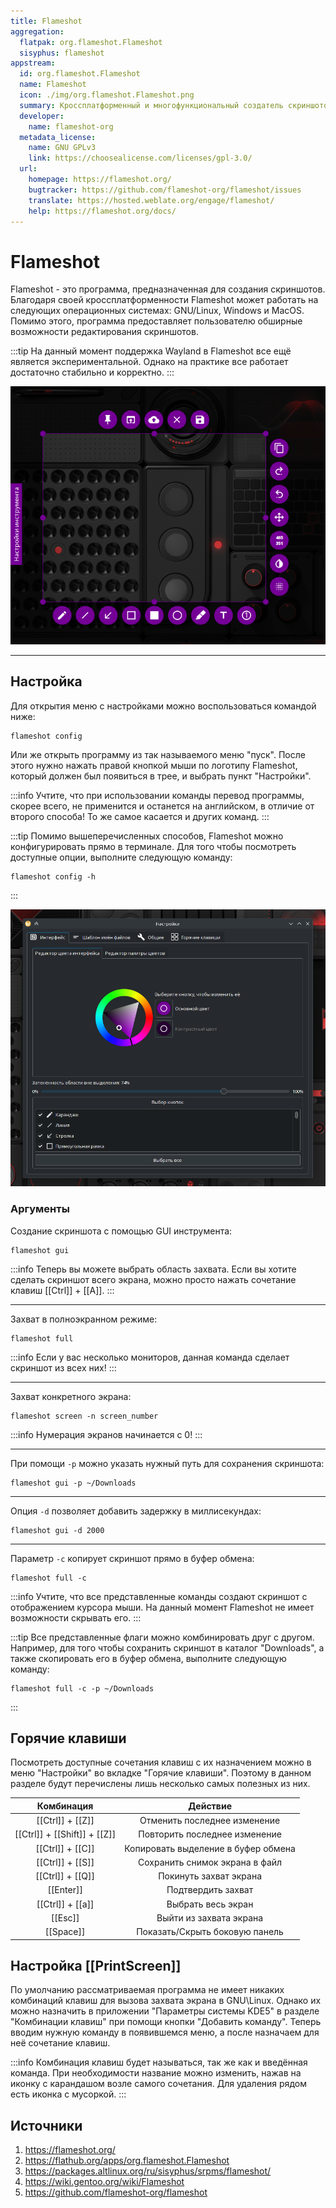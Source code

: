 ```yaml
---
title: Flameshot
aggregation:
  flatpak: org.flameshot.Flameshot
  sisyphus: flameshot
appstream:
  id: org.flameshot.Flameshot
  name: Flameshot
  icon: ./img/org.flameshot.Flameshot.png
  summary: Кроссплатформенный и многофункциональный создатель скриншотов с открытым исходным кодом.
  developer:
    name: flameshot-org
  metadata_license:
    name: GNU GPLv3
    link: https://choosealicense.com/licenses/gpl-3.0/
  url:
    homepage: https://flameshot.org/
    bugtracker: https://github.com/flameshot-org/flameshot/issues
    translate: https://hosted.weblate.org/engage/flameshot/
    help: https://flameshot.org/docs/
---
```


# Flameshot

Flameshot - это программа, предназначенная для создания скриншотов.
Благодаря своей кроссплатформенности Flameshot может работать на следующих операционных системах: GNU/Linux, Windows и MacOS.
Помимо этого, программа предоставляет пользователю обширные возможности редактирования скриншотов.

:::tip
На данный момент поддержка Wayland в Flameshot все ещё является экспериментальной.
Однако на практике все работает достаточно стабильно и корректно.
:::

![Скриншот программы Flameshot](./img/flameshot_screen.png 'Скриншот программы Flameshot')

<!--@include: @apps/_parts/install/content-repo.md-->
<!--@include: @apps/_parts/install/content-flatpak.md-->

---

## Настройка

Для открытия меню с настройками можно воспользоваться командой ниже:

```shell
flameshot config
```

Или же открыть программу из так называемого меню "пуск".
После этого нужно нажать правой кнопкой мыши по логотипу Flameshot, который должен был появиться в трее, и выбрать пункт "Настройки".

:::info
Учтите, что при использовании команды перевод программы, скорее всего, не применится и останется на английском, в отличие от второго способа!
То же самое касается и других команд.
:::

:::tip
Помимо вышеперечисленных способов, Flameshot можно конфигурировать прямо в терминале.
Для того чтобы посмотреть доступные опции, выполните следующую команду:

```shell
flameshot config -h
```

:::

![Скриншот настроек Flameshot](./img/flameshot_settings.png 'Скриншот настроек Flameshot')

### Аргументы

Создание скриншота с помощью GUI инструмента:

```shell
flameshot gui
```

:::info
Теперь вы можете выбрать область захвата.
Если вы хотите сделать скриншот всего экрана, можно просто нажать сочетание клавиш [[Ctrl]] + [[A]].
:::

---

Захват в полноэкранном режиме:

```shell
flameshot full
```

:::info
Если у вас несколько мониторов, данная команда сделает скриншот из всех них!
:::

---

Захват конкретного экрана:

```shell
flameshot screen -n screen_number
```

:::info
Нумерация экранов начинается с 0!
:::

---

При помощи `-p` можно указать нужный путь для сохранения скриншота:

```shell
flameshot gui -p ~/Downloads
```

---

Опция `-d` позволяет добавить задержку в миллисекундах:

```shell
flameshot gui -d 2000
```

---

Параметр `-c` копирует скриншот прямо в буфер обмена:

```shell
flameshot full -c
```

:::info
Учтите, что все представленные команды создают скриншот с отображением курсора мыши.
На данный момент Flameshot не имеет возможности скрывать его.
:::

:::tip
Все представленные флаги можно комбинировать друг с другом.
Например, для того чтобы сохранить скриншот в каталог "Downloads", а также скопировать его в буфер обмена, выполните следующую команду:

```shell
flameshot full -c -p ~/Downloads
```

:::

## Горячие клавиши

Посмотреть доступные сочетания клавиш с их назначением можно в меню "Настройки" во вкладке "Горячие клавиши".
Поэтому в данном разделе будут перечислены лишь несколько самых полезных из них.

|          Комбинация          |              Действие               |
| :--------------------------: | :---------------------------------: |
|       [[Ctrl]] + [[Z]]       |    Отменить последнее изменение     |
| [[Ctrl]] + [[Shift]] + [[Z]] |    Повторить последнее изменение    |
|       [[Ctrl]] + [[C]]       | Копировать выделение в буфер обмена |
|       [[Ctrl]] + [[S]]       |   Сохранить снимок экрана в файл    |
|       [[Ctrl]] + [[Q]]       |       Покинуть захват экрана        |
|          [[Enter]]           |         Подтвердить захват          |
|       [[Ctrl]] + [[a]]       |         Выбрать весь экран          |
|           [[Esc]]            |       Выйти из захвата экрана       |
|          [[Space]]           |   Показать/Скрыть боковую панель    |

## Настройка [[PrintScreen]]

По умолчанию рассматриваемая программа не имеет никаких комбинаций клавиш для вызова захвата экрана в GNU\Linux.
Однако их можно назначить в приложении "Параметры системы KDE5" в разделе "Комбинации клавиш" при помощи кнопки "Добавить команду".
Теперь вводим нужную команду в появившемся меню, а после назначаем для неё сочетание клавиш.

:::info
Комбинация клавиш будет называться, так же как и введённая команда.
При необходимости название можно изменить, нажав на иконку с карандашом возле самого сочетания.
Для удаления рядом есть иконка с мусоркой.
:::

## Источники

1. https://flameshot.org/
2. https://flathub.org/apps/org.flameshot.Flameshot
3. https://packages.altlinux.org/ru/sisyphus/srpms/flameshot/
4. https://wiki.gentoo.org/wiki/Flameshot
5. https://github.com/flameshot-org/flameshot
